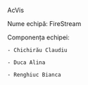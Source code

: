 AcVis

Nume echipă: FireStream

Componența echipei:
    
    - Chichirău Claudiu
    
    - Duca Alina
    
    - Renghiuc Bianca
